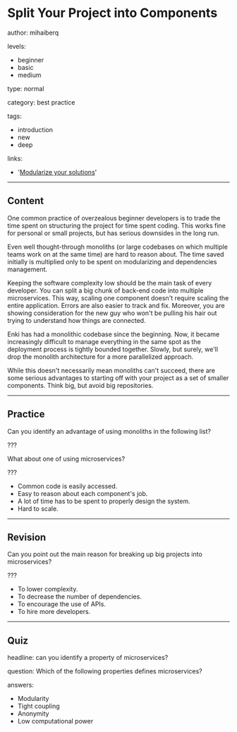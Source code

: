 # Split Your Project into Components
author: mihaiberq

levels:
  - beginner
  - basic
  - medium

type: normal

category: best practice

tags:
  - introduction
  - new
  - deep

links:
  - '[Modularize your solutions](https://github.com/i0natan/nodebestpractices/blob/master/sections/projectstructre/breakintcomponents.md)'

---
## Content

One common practice of overzealous beginner developers is to trade the time spent on structuring the project for time spent coding. This works fine for personal or small projects, but has serious downsides in the long run.

Even well thought-through monoliths (or large codebases on which multiple teams work on at the same time) are hard to reason about. The time saved initially is multiplied only to be spent on modularizing and dependencies management.

Keeping the software complexity low should be the main task of every developer. You can split a big chunk of back-end code into multiple microservices. This way, scaling one component doesn't require scaling the entire application. Errors are also easier to track and fix. Moreover, you are showing consideration for the new guy who won't be pulling his hair out trying to understand how things are connected.

Enki has had a monolithic codebase since the beginning. Now, it became increasingly difficult to manage everything in the same spot as the deployment process is tightly bounded together. Slowly, but surely, we'll drop the monolith architecture for a more parallelized approach.

While this doesn't necessarily mean monoliths can't succeed, there are some serious advantages to starting off with your project as a set of smaller components. Think big, but avoid big repositories.

---
## Practice

Can you identify an advantage of using monoliths in the following list?

???

What about one of using microservices?

???

* Common code is easily accessed.
* Easy to reason about each component's job.
* A lot of time has to be spent to properly design the system.
* Hard to scale.

---
## Revision

Can you point out the main reason for breaking up big projects into microservices?

???

* To lower complexity.
* To decrease the number of dependencies.
* To encourage the use of APIs.
* To hire more developers.

---
## Quiz

headline: can you identify a property of microservices?

question: Which of the following properties defines microservices?

answers:
  - Modularity
  - Tight coupling
  - Anonymity
  - Low computational power
